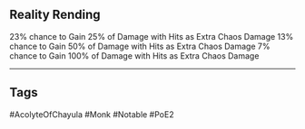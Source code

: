 ## Reality Rending
23% chance to Gain 25% of Damage with Hits as Extra Chaos Damage
13% chance to Gain 50% of Damage with Hits as Extra Chaos Damage
7% chance to Gain 100% of Damage with Hits as Extra Chaos Damage

---
## Tags
#AcolyteOfChayula
#Monk
#Notable
#PoE2
